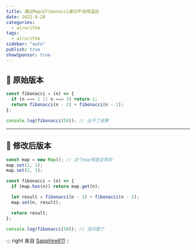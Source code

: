 ```yaml
---
title: 通过Map让Fibonacci递归不会栈溢出
date: 2022-9-28
categories:
  - alrorithm
tags:
  - alrorithm
sidebar: "auto"
publish: true
showSponsor: true
---
```

## 👋 原始版本

``` js
const fibonacci = (n) => {
  if (n === 1 || n === 2) return 1;
  return fibonacci(n - 2) + fibonacci(n - 1);
};

console.log(fibonacci(50)); // 出不了结果
```
---

## 👋 修改后版本

``` js
const map = new Map(); // 这个map得是全局的
map.set(1, 1);
map.set(2, 1);

const fibonacci = (n) => {
  if (map.has(n)) return map.get(n);

  let result = fibonacci(n - 1) + fibonacci(n - 2);
  map.set(n, result);

  return result;
};

console.log(fibonacci(50)); // 没问题了
```

::: right
来自 [Sapphire611](http://www.sapphire611.com)
::

